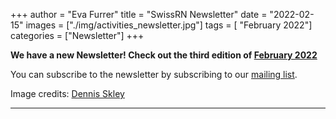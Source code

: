 +++
author = "Eva Furrer"
title = "SwissRN Newsletter"
date = "2022-02-15"
images  = ["./img/activities_newsletter.jpg"]
tags = [ "February 2022"]
categories = ["Newsletter"]
+++

**We have a new Newsletter! Check out the third edition of [February 2022](https://www.swissrn.org/news/202202SwissRNNewsletter.html)**

You can subscribe to the newsletter by subscribing to our [mailing list](https://ebpi.lists.uzh.ch/sympa/subscribe/swissrn?previous_action=review).

Image credits: [Dennis Skley](https://www.flickr.com/photos/dskley/15743483265/in/photostream/)

---
